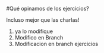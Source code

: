 #Qué opinamos de los ejercicios?

Incluso mejor que las charlas!

1) ya lo modifique
2) Modifico en Branch
3) Modificacion en branch ejercicios
